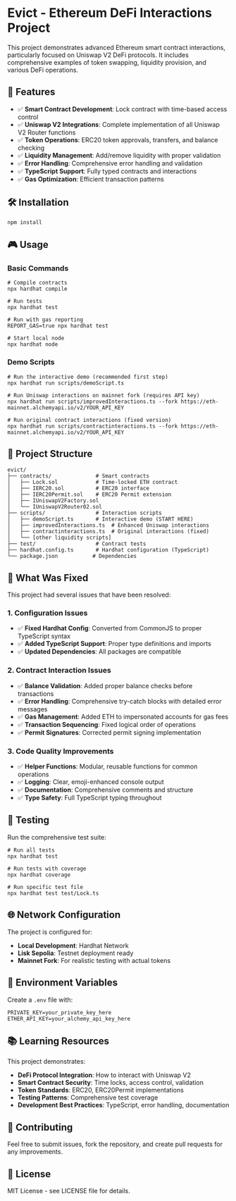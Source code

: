# Evict - Ethereum DeFi Interactions Project

This project demonstrates advanced Ethereum smart contract interactions, particularly focused on Uniswap V2 DeFi protocols. It includes comprehensive examples of token swapping, liquidity provision, and various DeFi operations.

## 🚀 Features

- ✅ **Smart Contract Development**: Lock contract with time-based access control
- ✅ **Uniswap V2 Integrations**: Complete implementation of all Uniswap V2 Router functions
- ✅ **Token Operations**: ERC20 token approvals, transfers, and balance checking
- ✅ **Liquidity Management**: Add/remove liquidity with proper validation
- ✅ **Error Handling**: Comprehensive error handling and validation
- ✅ **TypeScript Support**: Fully typed contracts and interactions
- ✅ **Gas Optimization**: Efficient transaction patterns

## 🛠️ Installation

```shell
npm install
```

## 🎮 Usage

### Basic Commands

```shell
# Compile contracts
npx hardhat compile

# Run tests
npx hardhat test

# Run with gas reporting
REPORT_GAS=true npx hardhat test

# Start local node
npx hardhat node
```

### Demo Scripts

```shell
# Run the interactive demo (recommended first step)
npx hardhat run scripts/demoScript.ts

# Run Uniswap interactions on mainnet fork (requires API key)
npx hardhat run scripts/improvedInteractions.ts --fork https://eth-mainnet.alchemyapi.io/v2/YOUR_API_KEY

# Run original contract interactions (fixed version)
npx hardhat run scripts/contractinteractions.ts --fork https://eth-mainnet.alchemyapi.io/v2/YOUR_API_KEY
```

## 📁 Project Structure

```
evict/
├── contracts/              # Smart contracts
│   ├── Lock.sol            # Time-locked ETH contract
│   ├── IERC20.sol          # ERC20 interface
│   ├── IERC20Permit.sol    # ERC20 Permit extension
│   ├── IUniswapV2Factory.sol
│   └── IUniswapV2Router02.sol
├── scripts/                # Interaction scripts
│   ├── demoScript.ts       # Interactive demo (START HERE)
│   ├── improvedInteractions.ts  # Enhanced Uniswap interactions
│   ├── contractinteractions.ts  # Original interactions (fixed)
│   └── [other liquidity scripts]
├── test/                   # Contract tests
├── hardhat.config.ts       # Hardhat configuration (TypeScript)
└── package.json           # Dependencies
```

## 🔧 What Was Fixed

This project had several issues that have been resolved:

### 1. Configuration Issues
- ✅ **Fixed Hardhat Config**: Converted from CommonJS to proper TypeScript syntax
- ✅ **Added TypeScript Support**: Proper type definitions and imports
- ✅ **Updated Dependencies**: All packages are compatible

### 2. Contract Interaction Issues
- ✅ **Balance Validation**: Added proper balance checks before transactions
- ✅ **Error Handling**: Comprehensive try-catch blocks with detailed error messages
- ✅ **Gas Management**: Added ETH to impersonated accounts for gas fees
- ✅ **Transaction Sequencing**: Fixed logical order of operations
- ✅ **Permit Signatures**: Corrected permit signing implementation

### 3. Code Quality Improvements
- ✅ **Helper Functions**: Modular, reusable functions for common operations
- ✅ **Logging**: Clear, emoji-enhanced console output
- ✅ **Documentation**: Comprehensive comments and structure
- ✅ **Type Safety**: Full TypeScript typing throughout

## 🧪 Testing

Run the comprehensive test suite:

```shell
# Run all tests
npx hardhat test

# Run tests with coverage
npx hardhat coverage

# Run specific test file
npx hardhat test test/Lock.ts
```

## 🌐 Network Configuration

The project is configured for:
- **Local Development**: Hardhat Network
- **Lisk Sepolia**: Testnet deployment ready
- **Mainnet Fork**: For realistic testing with actual tokens

## 🔐 Environment Variables

Create a `.env` file with:

```env
PRIVATE_KEY=your_private_key_here
ETHER_API_KEY=your_alchemy_api_key_here
```

## 📚 Learning Resources

This project demonstrates:
- **DeFi Protocol Integration**: How to interact with Uniswap V2
- **Smart Contract Security**: Time locks, access control, validation
- **Token Standards**: ERC20, ERC20Permit implementations
- **Testing Patterns**: Comprehensive test coverage
- **Development Best Practices**: TypeScript, error handling, documentation

## 🤝 Contributing

Feel free to submit issues, fork the repository, and create pull requests for any improvements.

## 📄 License

MIT License - see LICENSE file for details.
